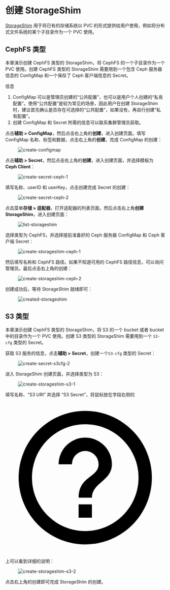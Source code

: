 # 创建 StorageShim

<a target="_blank" rel="noopener noreferrer" href="https://t9k.github.io/user-manuals/latest/modules/storage/storageshim.html">StorageShim</a> 用于将已有的存储系统以 PVC 的形式提供给用户使用，例如将分布式文件系统的某个子目录作为一个 PVC 使用。

## CephFS 类型

本章演示创建 CephFS 类型的 StorageShim，将 CephFS 的一个子目录作为一个 PVC 使用。创建 CephFS 类型的 StorageShim 需要用到一个包含 Ceph 服务器信息的 ConfigMap 和一个保存了 Ceph 客户端信息的 Secret。

<aside class="note info">
<div class="title">信息</div>

1. ConfigMap 可以是管理员创建的“公共配置”，也可以是用户个人创建的“私有配置”。使用“公共配置”是较为常见的场景，因此用户在创建 StorageShim 时，建议首先确认是否存在可选择的“公共配置”，如果没有，再自行创建“私有配置”。
1. 创建 ConfigMap 和 Secret 所需的信息可以联系集群管理员获取。

</aside>

点击**辅助 > ConfigMap**，然后点击右上角的**创建**，进入创建页面。填写 ConfigMap 名称、标签和数据，点击右上角的**创建**，完成 ConfigMap 的创建：

<figure class="screenshot">
  <img alt="create-configmap" src="../../assets/guide/manage-storage-network-and-auxiliary/storage/create-configmap.png" />
</figure>

点击**辅助 > Secret**，然后点击右上角的**创建**，进入创建页面，并选择模板为 **Ceph Client**：

<figure class="screenshot">
  <img alt="create-secret-ceph-1" src="../../assets/guide/manage-storage-network-and-auxiliary/storage/create-secret-ceph-1.png" />
</figure>

填写名称、userID 和 userKey，点击创建完成 Secret 的创建：

<figure class="screenshot">
  <img alt="create-secret-ceph-2" src="../../assets/guide/manage-storage-network-and-auxiliary/storage/create-secret-ceph-2.png" />
</figure>

点击菜单**存储 > 适配器**，打开适配器的列表页面。然后点击右上角**创建 StorageShim**，进入创建页面：

<figure class="screenshot">
  <img alt="list-storageshim" src="../../assets/guide/manage-storage-network-and-auxiliary/storage/list-storageshim.png" />
</figure>

选择类型为 CephFS，并选择提前准备好的 Ceph 服务器 ConfigMap 和 Ceph 客户端 Secret：

<figure class="screenshot">
  <img alt="create-storageshim-ceph-1" src="../../assets/guide/manage-storage-network-and-auxiliary/storage/create-storageshim-ceph-1.png" />
</figure>

然后填写名称和 CephFS 路径。如果不知道可用的 CephFS 路径信息，可以询问管理员。最后点击右上角的创建：

<figure class="screenshot">
  <img alt="create-storageshim-ceph-2" src="../../assets/guide/manage-storage-network-and-auxiliary/storage/create-storageshim-ceph-2.png" />
</figure>

创建成功后，等待 StorageShim 就绪即可：

<figure class="screenshot">
  <img alt="created-storageshim" src="../../assets/guide/manage-storage-network-and-auxiliary/storage/created-storageshim.png" />
</figure>

## S3 类型

本章演示创建 CephFS 类型的 StorageShim，将 S3 的一个 bucket 或者 bucket 中的目录作为一个 PVC 使用。创建 S3 类型的 StorageShim 需要用到一个 `S3-cfg` 类型的 Secret。

获取 S3 服务的信息，点击**辅助 > Secret**，创建一个`S3-cfg` 类型的 Secret：

<figure class="screenshot">
  <img alt="create-secret-s3cfg-2" src="../../assets/guide/manage-storage-network-and-auxiliary/storage/created-secret-s3cfg-2.png" />
</figure>

进入 StorageShim 创建页面，并选择类型为 S3：

<figure class="screenshot">
  <img alt="create-storageshim-s3-1" src="../../assets/guide/manage-storage-network-and-auxiliary/storage/create-storageshim-s3-1.png" />
</figure>

填写名称、“S3 URI” 并选择 “S3 Secret”，将鼠标放在字段右侧的 <span class="twemoji"><svg xmlns="http://www.w3.org/2000/svg" viewBox="0 0 24 24"><path d="M11 18h2v-2h-2v2m1-16A10 10 0 0 0 2 12a10 10 0 0 0 10 10 10 10 0 0 0 10-10A10 10 0 0 0 12 2m0 18c-4.41 0-8-3.59-8-8s3.59-8 8-8 8 3.59 8 8-3.59 8-8 8m0-14a4 4 0 0 0-4 4h2a2 2 0 0 1 2-2 2 2 0 0 1 2 2c0 2-3 1.75-3 5h2c0-2.25 3-2.5 3-5a4 4 0 0 0-4-4Z"/></svg></span> 上可以看到详细的说明：

<figure class="screenshot">
  <img alt="create-storageshim-s3-2" src="../../assets/guide/manage-storage-network-and-auxiliary/storage/create-storageshim-s3-2.png" />
</figure>

点击右上角的创建即可完成 StorageShim 的创建。
